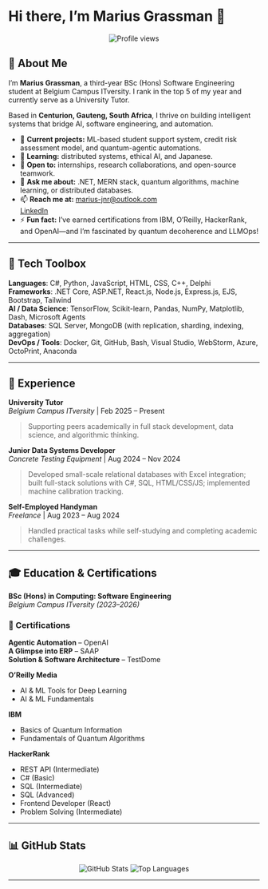 # Hi there, I’m Marius Grassman 👋

<p align="center">
  <img src="https://komarev.com/ghpvc/?username=Gras-sie&style=flat-square" alt="Profile views"/>
</p>

## 👤 About Me
I’m **Marius Grassman**, a third-year BSc (Hons) Software Engineering student at Belgium Campus ITversity. I rank in the top 5 of my year and currently serve as a University Tutor.

Based in **Centurion, Gauteng, South Africa**, I thrive on building intelligent systems that bridge AI, software engineering, and automation.

- 🔭 **Current projects:** ML-based student support system, credit risk assessment model, and quantum-agentic automations.
- 🌱 **Learning:** distributed systems, ethical AI, and Japanese.
- 👯 **Open to:** internships, research collaborations, and open-source teamwork.
- 💬 **Ask me about:** .NET, MERN stack, quantum algorithms, machine learning, or distributed databases.
- 📫 **Reach me at:** marius-jnr@outlook.com  
  [LinkedIn](https://www.linkedin.com/in/marius-grassman-8b9859296)
- ⚡ **Fun fact:** I’ve earned certifications from IBM, O’Reilly, HackerRank, and OpenAI—and I’m fascinated by quantum decoherence and LLMOps!

---

## 🔧 Tech Toolbox

**Languages**: C#, Python, JavaScript, HTML, CSS, C++, Delphi  
**Frameworks**: .NET Core, ASP.NET, React.js, Node.js, Express.js, EJS, Bootstrap, Tailwind  
**AI / Data Science**: TensorFlow, Scikit-learn, Pandas, NumPy, Matplotlib, Dash, Microsoft Agents  
**Databases**: SQL Server, MongoDB (with replication, sharding, indexing, aggregation)  
**DevOps / Tools**: Docker, Git, GitHub, Bash, Visual Studio, WebStorm, Azure, OctoPrint, Anaconda  

---

## 💼 Experience

**University Tutor**  
*Belgium Campus ITversity* | Feb 2025 – Present  
> Supporting peers academically in full stack development, data science, and algorithmic thinking.

**Junior Data Systems Developer**  
*Concrete Testing Equipment* | Aug 2024 – Nov 2024  
> Developed small-scale relational databases with Excel integration; built full-stack solutions with C#, SQL, HTML/CSS/JS; implemented machine calibration tracking.

**Self-Employed Handyman**  
*Freelance* | Aug 2023 – Aug 2024  
> Handled practical tasks while self-studying and completing academic challenges.

---

## 🎓 Education & Certifications

**BSc (Hons) in Computing: Software Engineering**  
*Belgium Campus ITversity (2023–2026)*

### 📜 Certifications

**Agentic Automation** – OpenAI  
**A Glimpse into ERP** – SAAP  
**Solution & Software Architecture** – TestDome

**O’Reilly Media**  
- AI & ML Tools for Deep Learning  
- AI & ML Fundamentals  

**IBM**  
- Basics of Quantum Information  
- Fundamentals of Quantum Algorithms  

**HackerRank**  
- REST API (Intermediate)  
- C# (Basic)  
- SQL (Intermediate)  
- SQL (Advanced)  
- Frontend Developer (React)  
- Problem Solving (Intermediate)

---

## 📊 GitHub Stats

<p align="center">
  <img src="https://github-readme-stats.vercel.app/api?username=Gras-sie&show_icons=true&hide_border=true&count_private=true" alt="GitHub Stats" />
  <img src="https://github-readme-stats.vercel.app/api/top-langs/?username=Gras-sie&layout=compact&hide_border=true" alt="Top Languages" />
</p>

---

